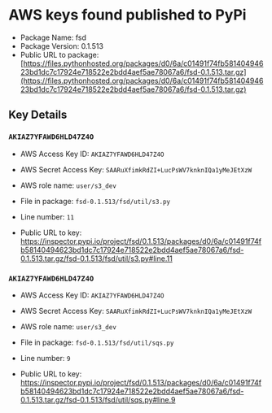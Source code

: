 # AWS keys found published to PyPi

* Package Name: fsd
* Package Version: 0.1.513
* Public URL to package: [https://files.pythonhosted.org/packages/d0/6a/c01491f74fb58140494623bd1dc7c17924e718522e2bdd4aef5ae78067a6/fsd-0.1.513.tar.gz](https://files.pythonhosted.org/packages/d0/6a/c01491f74fb58140494623bd1dc7c17924e718522e2bdd4aef5ae78067a6/fsd-0.1.513.tar.gz)

## Key Details

### `AKIAZ7YFAWD6HLD47Z4O`

* AWS Access Key ID: `AKIAZ7YFAWD6HLD47Z4O`
* AWS Secret Access Key: `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` 
* AWS role name: `user/s3_dev`
* File in package: `fsd-0.1.513/fsd/util/s3.py`
* Line number: `11`

* Public URL to key: https://inspector.pypi.io/project/fsd/0.1.513/packages/d0/6a/c01491f74fb58140494623bd1dc7c17924e718522e2bdd4aef5ae78067a6/fsd-0.1.513.tar.gz/fsd-0.1.513/fsd/util/s3.py#line.11



### `AKIAZ7YFAWD6HLD47Z4O`

* AWS Access Key ID: `AKIAZ7YFAWD6HLD47Z4O`
* AWS Secret Access Key: `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` 
* AWS role name: `user/s3_dev`
* File in package: `fsd-0.1.513/fsd/util/sqs.py`
* Line number: `9`

* Public URL to key: https://inspector.pypi.io/project/fsd/0.1.513/packages/d0/6a/c01491f74fb58140494623bd1dc7c17924e718522e2bdd4aef5ae78067a6/fsd-0.1.513.tar.gz/fsd-0.1.513/fsd/util/sqs.py#line.9


